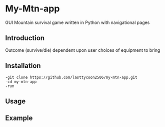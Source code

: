 # My-Mtn-app

GUI Mountain survival game written in Python with navigational pages

## Introduction

Outcome (survive/die) dependent upon user choices of equipment to bring

## Installation

```
-git clone https://github.com/lasttycoon2506/my-mtn-app.git
-cd my-mtn-app
-run
```


## Usage

## Example
